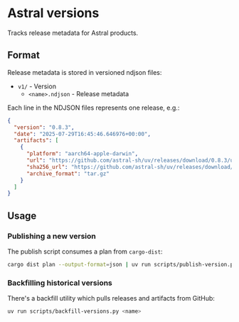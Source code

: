 # Astral versions

Tracks release metadata for Astral products.


## Format

Release metadata is stored in versioned ndjson files:

- `v1/` - Version
  - `<name>.ndjson` - Release metadata

Each line in the NDJSON files represents one release, e.g.:

```json
{
  "version": "0.8.3",
  "date": "2025-07-29T16:45:46.646976+00:00",
  "artifacts": [
    {
      "platform": "aarch64-apple-darwin",
      "url": "https://github.com/astral-sh/uv/releases/download/0.8.3/uv-aarch64-apple-darwin.tar.gz",
      "sha256_url": "https://github.com/astral-sh/uv/releases/download/0.8.3/uv-aarch64-apple-darwin.tar.gz.sha256",
      "archive_format": "tar.gz"
    }
  ]
}
```

## Usage

### Publishing a new version

The publish script consumes a plan from `cargo-dist`:

```bash
cargo dist plan --output-format=json | uv run scripts/publish-version.py
```

### Backfilling historical versions

There's a backfill utility which pulls releases and artifacts from GitHub:

```bash
uv run scripts/backfill-versions.py <name>
```
